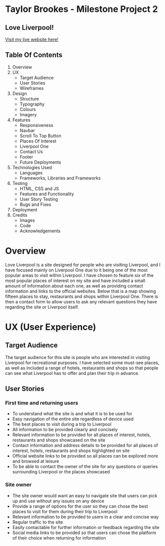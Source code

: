 # Taylor Brookes - Milestone Project 2
## Love Liverpool!

[Visit my live website here!](https://taybro23.github.io/liverpool/)

## Table Of Contents
1. Overview
2. UX
    - Target Audience
    - User Stories
    - Wireframes
3. Design
    - Structure
    - Typography
    - Colours
    - Imagery
4. Features
    - Responsiveness
    - Navbar
    - Scroll To Top Button
    - Places Of Interest
    - Liverpool One
    - Contact Us
    - Footer
    - Future Deployments
5. Technologies Used
    - Languages
    - Frameworks, Libraries and Frameworks
6. Testing
    - HTML, CSS and JS
    - Features and Functionality
    - User Story Testing
    - Bugs and Fixes
7. Deployment
8. Credits
    - Images
    - Code
    - Acknowledgements  

# Overview

Love Liverpool is a site designed for people who are visiting Liverpool, and I have focused mainly on Liverpool One due to it being 
one of the most popular areas to visit within Liverpool. I have chosen to feature six of the most popular places of interest on my site 
and have included a small amount of information about each one, as well as providing contact information and links to the official websites. 
Below that is a map showing fifteen places to stay, restaurants and shops within Liverpool One. There is then a contact form to allow 
users to ask any relevant questions they have regarding the site or Liverpool itself. 

# UX (User Experience)
## Target Audience

The target audience for this site is people who are interested in visiting Liverpool for recreational purposes. I have selected some 
must-see places, as well as included a range of hotels, restaurants and shops so that people can see what Liverpool has to offer and 
plan their trip in advance.  

## User Stories
### First time and returning users

-	To understand what the site is and what it is to be used for
-	Easy navigation of the entire site regardless of device used 
-	The best places to visit during a trip to Liverpool
-	All information to be provided clearly and concisely
-	Relevant information to be provided for all places of interest, hotels, restaurants and shops showcased on the site
-	Contact information and address details to be provided for all places of interest, hotels, restaurants and shops highlighted on site
-	Official website links to be provided so all places can be explored more and browsed at leisure
-	To be able to contact the owner of the site for any questions or queries surrounding Liverpool or the places showcased 

### Site owner

-	The site owner would want an easy to navigate site that users can pick up and use without any issues on any device
-	Provide a range of options for the user so they can chose the best places to visit for them during their trip to Liverpool 
-	Relevant information to be provided to users in a clear and concise way
-	Regular traffic to the site 
-	Easily contactable for further information or feedback regarding the site
-	Social media links to be provided so that users can chose the platform of their choice when returning for information
